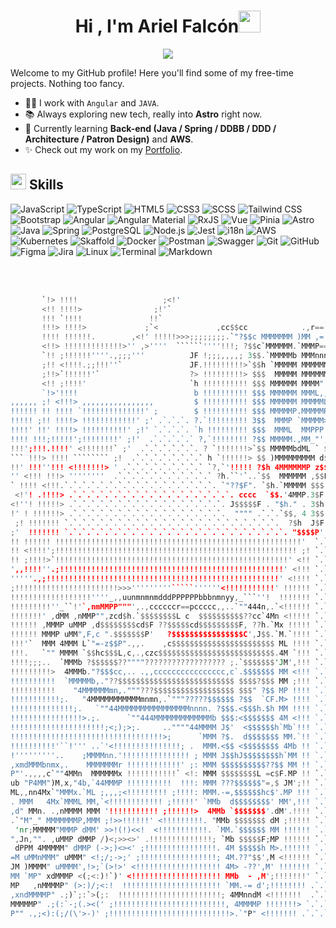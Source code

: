 <h1 align="center"><b>Hi , I'm Ariel Falcón</b><img src="https://media.giphy.com/media/hvRJCLFzcasrR4ia7z/giphy.gif" width="35"></h1>
<p align="center">
  <img src="https://readme-typing-svg.herokuapp.com?font=Time+New+Roman&color=cyan&size=25&center=true&vCenter=true&width=600&height=100&lines={Software+Developer},++;Self-taught,;Computer+Science+Enjoyer,;AWS+Newbie,;Active+Learner.">
</p>


Welcome to my GitHub profile! Here you'll find some of my free-time projects. Nothing too fancy.

- 👨‍💻 I work with `Angular` and `JAVA`.
- 📚 Always exploring new tech, really into **Astro** right now.
- 🌱 Currently learning **Back-end (Java / Spring / DDBB / DDD / Architecture / Patron Design)** and **AWS**.
- ✨ Check out my work on my [Portfolio](https://arielfalcon.me).

## <img src="https://media2.giphy.com/media/QssGEmpkyEOhBCb7e1/giphy.gif?cid=ecf05e47a0n3gi1bfqntqmob8g9aid1oyj2wr3ds3mg700bl&rid=giphy.gif" width ="25"><b> Skills</b>
<p align="center">
  
![JavaScript](https://img.shields.io/badge/JavaScript%20-%23F7DF1E.svg?style=for-the-badge&logo=javascript&logoColor=black)
![TypeScript](https://img.shields.io/badge/TypeScript%20-%2314354C.svg?style=for-the-badge&logo=typescript&logoColor=blue)
![HTML5](https://img.shields.io/badge/HTML5%20-%23E34F26.svg?style=for-the-badge&logo=html5&logoColor=white)
![CSS3](https://img.shields.io/badge/CSS%20-%231572B6.svg?style=for-the-badge&logo=css3&logoColor=white)
![SCSS](https://img.shields.io/badge/SCSS%20-%23CC6699.svg?style=for-the-badge&logo=sass&logoColor=white)
![Tailwind CSS](https://img.shields.io/badge/Tailwind%20CSS-%2306B6D4.svg?style=for-the-badge&logo=tailwind-css&logoColor=white)
![Bootstrap](https://img.shields.io/badge/Bootstrap-%23563D7C.svg?style=for-the-badge&logo=bootstrap&logoColor=white) 
![Angular](https://img.shields.io/badge/Angular%20-%23E23237.svg?style=for-the-badge&logo=angular&logoColor=white)
![Angular Material](https://img.shields.io/badge/Angular%20Material-%23E23237.svg?style=for-the-badge&logo=angular&logoColor=white) 
![RxJS](https://img.shields.io/badge/RxJS%20-%23B7178C.svg?style=for-the-badge&logo=reactivex&logoColor=white)
![Vue](https://img.shields.io/badge/Vue.js%20-%2335495e.svg?style=for-the-badge&logo=vue.js&logoColor=green)
![Pinia](https://img.shields.io/badge/Pinia-%23FFD859.svg?style=for-the-badge&logo=vue.js&logoColor=black)
![Astro](https://img.shields.io/badge/Astro%20-%23FF5D01.svg?style=for-the-badge&logo=astro&logoColor=white)
![Java](https://img.shields.io/badge/Java-%23ED8B00.svg?style=for-the-badge&logo=openjdk&logoColor=white) 
![Spring](https://img.shields.io/badge/Spring-%236DB33F.svg?style=for-the-badge&logo=spring&logoColor=white) 
![PostgreSQL](https://img.shields.io/badge/PostgreSQL-%23336791.svg?style=for-the-badge&logo=postgresql&logoColor=white)
![Node.js](https://img.shields.io/badge/Node.js%20-%2361DAFB.svg?style=for-the-badge&logo=node.js&logoColor=black)
![Jest](https://img.shields.io/badge/Jest%20-%23C21325.svg?style=for-the-badge&logo=jest&logoColor=white)
![i18n](https://img.shields.io/badge/i18n%20-%230D67D5.svg?style=for-the-badge&logo=i18next&logoColor=white)
![AWS](https://img.shields.io/badge/AWS%20-%23FF9900.svg?style=for-the-badge&logo=amazon-web-services&logoColor=white)
![Kubernetes](https://img.shields.io/badge/Kubernetes-%23326CE5.svg?style=for-the-badge&logo=kubernetes&logoColor=white) 
![Skaffold](https://img.shields.io/badge/Skaffold-%230099E5.svg?style=for-the-badge&logo=skaffold&logoColor=white)
![Docker](https://img.shields.io/badge/Docker%20-%230db7ed.svg?style=for-the-badge&logo=docker&logoColor=white)
![Postman](https://img.shields.io/badge/Postman%20-%23FF6C37.svg?style=for-the-badge&logo=postman&logoColor=white)
![Swagger](https://img.shields.io/badge/Swagger-%2385EA2D.svg?style=for-the-badge&logo=swagger&logoColor=black)
![Git](https://img.shields.io/badge/git-%23F05033.svg?style=for-the-badge&logo=git&logoColor=white)
![GitHub](https://img.shields.io/badge/github-%23121011.svg?style=for-the-badge&logo=github&logoColor=white)
![Figma](https://img.shields.io/badge/Figma%20-%237A6DF9.svg?style=for-the-badge&logo=figma&logoColor=white)
![Jira](https://img.shields.io/badge/Jira%20-%230A0A3F.svg?style=for-the-badge&logo=jira&logoColor=white)
![Linux](https://img.shields.io/badge/Linux-FCC624?style=for-the-badge&logo=linux&logoColor=black) 
![Terminal](https://img.shields.io/badge/Terminal-%23054020?style=for-the-badge&logo=gnu-bash&logoColor=white)
![Markdown](https://img.shields.io/badge/markdown-%23000000.svg?style=for-the-badge&logo=markdown&logoColor=white) 
</p>

<br>
<br>





``` rust
       `!> !!!!                   ;<!'
       <!! !!!!>                ;!'`
       !!! `!!!!               !!`                                    ,c,
       !!!> !!!!>             ;`<             ,cc$$cc            .,r== $$c !
       !!!! !!!!!!.        ,<!' !!!!!>>>;;;;;;;;.`"?$$c MMMMMMM )MM ,= "$$.`
       <!!> !!!!!!!!!!!!!>'' ,>''''  ``````''''!!!; ?$$c`MMMMMM.`MMMP== `$h
       `!! ;!!!!!!''''.,;;;'''          JF !;;;,,,,; 3$$.`MMMMMb MMMnnnM $$h
       ;!! <!!!!.;;!!!''`               JF.!!!!!!!!!>`$$h `MMMMM MMMMMMM $$$
       ;!!>`!!!!!!'`                    ?> !!!!!!!!!> $$$  MMMMM MMMMMMM $$$
       <!! ;!!!!'                       `h !!!!!!!!!! $$$ MMMMMM MMMM" M $$$
       `!>'!!!!                          b !!!!!!!!!! $$$ MMMMMM MMML,,`,$$$
,,,,,, ;! <!!!> ,,,,,,,,,,,,,,,,         $ !!!!!!!!!! $$$ MMMMMM MMMMML J$$F
!!!!!! !! !!!! `!!!!!!!!!!!!!!' ;        $ !!!!!!!!!! $$$ MMMMMP.MMMMMP $$$F
!!!!! ;!! !!!!> !!!!!!!!!!!!' ;' .`.`.`. ?.`!!!!!!!!! 3$$  MMMP `MMMMM>,$$P
!!!!' !!' !!!!> !!!!!!!!!!' ;!' `.`.`.`. `h !!!!!!!!! $$$  MMML  MMPPP J$$'.
!!!! !!!;!!!!!';!!!!!!!!' ;!'  .`.`.`.`.` ?,`!!!!!!!! ?$$ MMMMM.,MM_"',$$F .
!!!';!!!.!!!!' <!!!!!!!` ;'  .`.`.`.`.`.`. ? `!!!!!!!>`$$ MMMMMbdML ` $$$  .
``` !!!> !!!! ```````` ;!  .`.`.`.`.`.`.`.` h `!!!!!!> $$ )MMMMMMMMM d$$' `.
!!' !!!''!!! <!!!!!!!> ' .`.`.`.`.`.`.`.`.` `?,`'!!!!! ?$h 4MMMMMMP z$$' .`.
'' <!!! !!!> ''''''''  .`.`.`.`.`.`.`.`.`.`.` ?h.``'`..`$$  MMMMMM ,$$F `.`.
` !!!! <!!!.`.`.`.`.`.`.`.`.`.`.`.`.`.`.`.`.`. `"??$F". `$h.`MMMMM $$$'.`.`.
 <!'! .!!!!> .`.`.`.`.`.`.`.`.`.`.`.`.`.`.`.`.`.`. cccc  `$$.'4MMP.3$F .`.`.
<!''! !!!!!> .`.`.`.`.`.`.`.`.`.`.`.`.`.`.`.`.`. J$$$$$F . "$h." . 3$h .`.`.
!' ! !!!!!!> .`.`.`.`.`.`.`.`.`.`.`.`.`.`.`.`.`.  """" .`.`.`$$, 4 3$$ .`.`.
 ;! !!!!!!! `.`.`.`.`.`.`.`.`.`.`.`.`.`.`.`.`.`.`.`.`.`.`.`.  ?$h  J$F .`.`.
;'  !!!!!!! `.`.`.`.`.`.`.`.`.`.`.`.`.`.`.`.`.`.`.`.`.`.`.`.`. "$$$$P' .`.`.
!! !!!!!! !!!!!!!!!!!!!!!!!!!!!!!!!!!!!!!!!!!!!!!!!!!!!!!!!!!!!!!'  `.`.`.`.
!! <!!!!';!!!!!!!!!!!!!!!!!!!!!!!!!!!!!!!!!!!!!!!!!!!!!!!!!!!!!! ;! `.`.`.`.
!! ;!!!!>`!!!!!!!!!!!!!!!!!!!!!!!!!!!!!!!!!!!!!!!!!!!!!!!!!!!!' <!! `.`.`.`.
',,!!!!''.;!!!!!!!!!!!!!!!!!!!!!!!!!!!!!!!!!!!!!!!!!!!!!!!!!!' <!!! `.`.`.`.
'''''.,;!!!!!!!!!!!!!!!!!!!!!!!!!!!!!!!!!!!!!!!!!!!!!!!!!!!!' <!!!! `.`.`.`.
;!!!!!!!!!!!!!!!!!!!!!!!>>>'''''''''`````''''''<!!!!!!!!!!!' !!!!!! `.`.`.`.
!!!!!!!!!!!!!!!!!!''''_,,uunmnmnmdddPPPPPPbbbnmnyy,_```''!  !!!!!!! `.`.`.`.
!!!!!!!!!''_``!'`,nmMMPP"""',.,ccccccr==pccccc,,..`""444n,.`<!!!!!! `.`.`.`.
!!!!!!!' ,dMM ,nMMP"",zcd$h.`$$$$$$$$L c  $$$$$$$$$$??cc`4Mn <!!!!! `.`.`.`.
!!!!!! ,MMMP uMMP ,d$$$$$$$$cd$F ??$$$$$cd$$$$$$$$$F, ??h.`Mx !!!!! `.`.`.`.
!!!!!! MMMP uMM",F,c ".$$$$$$$P'   ?$$$$$$$$$$$$$$$$C',J$$.`M.`!!!! `.`.`.`.
!!!'`  MMM 4MMM L`"=-z$$P".,,.    ,c$$$$$$$$$$$$$$$$$$$$$$$ ML !!!! `.`.`.`.
!!!.   `"" MMMM `$$hc$$$L,c,.,czc$$$$$$$$$$$$$$$$$$$$$$$$$$.4M `!!! `.`.`.`.
!!!!;;;..  `MMMb ?$$$$$$??""""?????????????????? ;.`$$$$$$$'JM',!!! `.`.`.`.
!!!!!!!!!>  4MMMb."?$$$cc,.. .,,cccccccccccccccc,c`.$$$$$$$ MM <!!! `.`.`.`.
!!!!!!!!!!  `MMMMMb,."??$$$$$$$$$$$$$$$$$$$$$$$$$$ $$$$?$$$ MM ;!!! `.`.`.`.
!!!!!!!!!!    "4MMMMMMmn,."""???$$$$$$$$$$$$$$$$$$ $$$" ?$$ MP !!!! `.`.`.`.
!!!!!!!!!!!;.   "4MMMMMMMMMMMmnmn,.`"""?????$$$$$$ ?$$  `CF.M> !!!! `.`.`.`.
!!!!!!!!!!!!!!;.   `""44MMMMMMMMMMMMMMMMnnnn. ?$$$.<$$$h.$h MM !!!! `.`.`.`.
!!!!!!!!!!!!!!!!>.;.      `""444MMMMMMMMMMMMMb $$$:<$$$$$$$ 4M <!!! `.`.`.`.
!!!!!!!!!!!!!!!!!!!!!;<;);>;.     ..""""44MMMM J$'  <$$$$$$h`Mb`!!! `.`.`.`.
!!!!!!!!!!!!!!!!!!!!!!!!!!!!!!!!!!>;      `MMM ?$.  d$$$$$$$ MM.`!! `.`.`.`.
!!!!!!!!!!'``!''' ..`'<!!!!!!!!!!!!!!!; .  MMM.<$$ <$$$$$$$$ 4Mb !! `.`.`.`.
!'''''''''..    ;MMMMnn.'!!!!!!!!!!!!!!! ; MMM J$$hJ$$$$$$$$h`MM !! `.`.`.`.
,xmdMMMbnmx,.    MMMMMMMr !!!!!!!!!!!!' ;: MMM $$$$$$$$$$??$$ MM !! `.`.`.`.
P"'.,,,,c`""4MMn  MMMMMMx !!!!!!!!!!!` <!: MMM $$$$$$$$L =c$F.MP !! `.`.`.`.
ub "P4MM")M,x,"4b,`44MMMP !!!!!!!!!!  !!!: MMM ???$$$$$$"=,$ JM';!! `.`.`.`.
ML,,nn4Mx`"MMMx.`ML ;,,,;<!!!!!!!!! ;!!!!: MMM.-=,$$$$$$hc$'.MP !!! `.`.`.`.
. MMM   4Mx`MMML MM,`<!!!!!!!!!!!! ;!!!!!' `MMb  d$$$$$$$$' MM',!!! `.`.`.`.
,d" MMn. .,nMMMM MMM '!!!!!!!!!!! ;!!!!!!>  4MMb `$$$$$$$'.dM'.!!!! `.`.`.`.
.`"M"_" MMMMMMMP,MMM ;!>>!!!!!!' <!!!!!!!!!. "MMb $$$$$$$ dM ;!!!!! `.`.`.`.
 'nr;MMMMM"MMMP dMM' >>!(!)<<!  <!!!!!!!!!!!. `MM.`$$$$$$ MM !!!!!! `.`.`.`.
",Jn,"". ,uMMP dMMP /)<;>><>' .!!!!!!!!!!!!!!; `Mb $$$$$F;MP !!!!!! `.`.`.`.
 dPPM 4MMMMM" dMMP (->;)<><' ;!!!!!!!!!!!!!!!!. 4M $$$$$h M>.!!!!!! `.`.`.`.
=M uMMnMMM" uMMM" <!;/;->;' ;!!!!!!!!!!!!!!!!!; 4M.??"$$',M <!!!!!! `.`.`.`.
JM )MMMM" uMMMM',!>;`(>!>' <!!!!!!!!!!!!!!!!!!! 4M> -??',M' !!!!!!! `.`.`.`.
MM `MP" xdMMMP <(;<:)!`)' <!!!!!!!!!!!!!!!!!!!! MMb  - ,M';!!!!!!!' `.`.`.`.
MP   ,nMMMMP" (>:)/;<:!  !!!!!!!!!!!!!!!!!!!!!! `MM.-= d';!!!!!!!! .`.`.`.`.
,xndMMMMP" .;)`;:`>(;:  !!!!!!!!!!!!!!!!!!!!!!!; 4MMnndM <!!!!!!!  .`.`.`.`.
MMMMMP" .;(:`-;(.><(' ;!!!!!!!!!!!!!!!!!!!!!!!!!, 4MMMMP !!!!!!!> `.`.`.`.`.
P"" .,;<):(;/(\'>-)' ;!!!!!!!!!!!!!!!!!!!!!!!!!!!>.`"P" <!!!!!!! .`.`.`.`.`.
```
